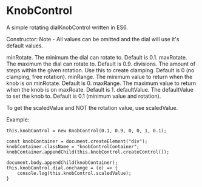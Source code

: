# KnobControl
A simple rotating dialKnobControl written in ES6.

Constructor:
Note - All values can be omitted and the dial will use it's default values.

minRotate. The minimum the dial can rotate to. Default is 0.1.
maxRotate. The maximum the dial can rotate to. Default is 0.9. 
divisions. The amount of steps within the given rotation. Use this to create clamping. Default is 0 (no clamping, free rotation).
minRange. The minimum value to return when the knob is on minRotate. Default is 0.
maxRange. The maximum value to return when the knob is on maxRoate. Default is 1.
defaultValue. The defaultValue to set the knob to. Default is 0.1 (minimum value and rotation).

To get the scaledValue and NOT the rotation value, use scaledValue.

Example:

	this.knobControl = new KnobControl(0.1, 0.9, 0, 0, 1, 0.1);

	const knobContainer = document.createElement("div");
	knobContainer.className = "knobControlContainer";
	knobContainer.appendChild(this.knobControl.createControl());

	document.body.appendChild(knobContainer);
	this.knobControl.dial.onchange = (e) => {
		console.log(this.knobControl.scaledValue);
	}